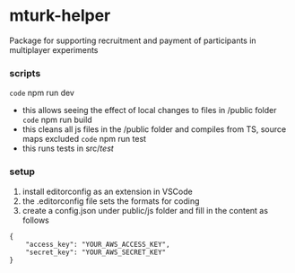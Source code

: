 # mturk-helper
Package for supporting recruitment and payment of participants in multiplayer experiments
### scripts
`code` npm run dev
* this allows seeing the effect of local changes to files in /public folder
`code` npm run build
* this cleans all js files in the /public folder and compiles from TS, source maps excluded
`code` npm run test
* this runs tests in src/_test_
### setup
1. install editorconfig as an extension in VSCode
2. the .editorconfig file sets the formats for coding
3. create a config.json under public/js folder and fill in the content as follows
```
{
    "access_key": "YOUR_AWS_ACCESS_KEY",
    "secret_key": "YOUR_AWS_SECRET_KEY"
}
```